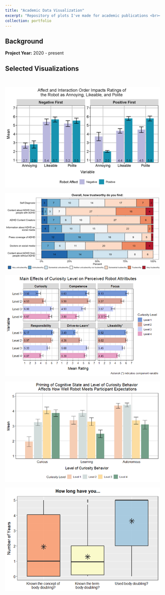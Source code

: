 ```yaml
---
title: "Academic Data Visualization"
excerpt: "Repository of plots I've made for academic publications <br><br><img src='/images/trust1.png' width="250">"
collection: portfolio
---
```


## Background

**Project Year:** 2020 - present

## Selected Visualizations
<br>

<img src='/images/Int_ALP.png'><br>

<img src='/images/trust1.png'><br>

<img src='/images/study1_main.png'><br>

<img src='/images/study2_int_expectation.png'><br>

<img src='/images/boxplot2.png'><br>


